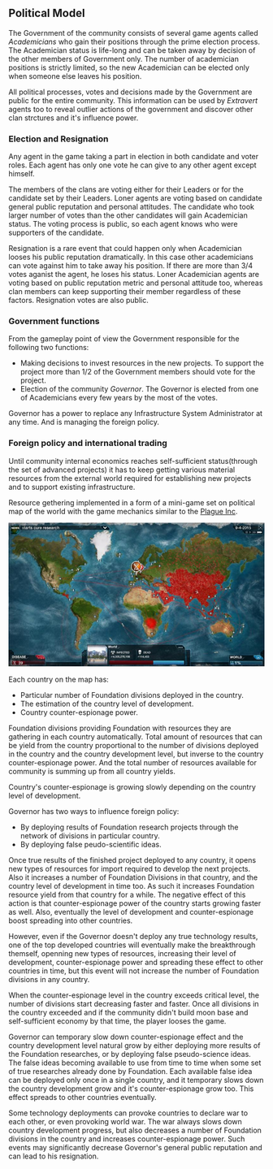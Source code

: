 ## Political Model

The Government of the community consists of several game agents called *Academicians* who gain their positions through the prime election process. The Academician status is life-long and can be taken away by decision of the other members of Government only. The number of academician positions is strictly limited, so the new Academician can be elected only when someone else leaves his position.

All political processes, votes and decisions made by the Government are public for the entire community. This information can be used by *Extravert* agents too to reveal outlier actions of the government and discover other clan strctures and it's influence power.

### Election and Resignation

Any agent in the game taking a part in election in both candidate and voter roles. Each agent has only one vote he can give to any other agent except himself.

The members of the clans are voting either for their Leaders or for the candidate set by their Leaders. Loner agents are voting based on candidate general public reputation and personal attitudes. The candidate who took larger number of votes than the other candidates will gain Academician status. The voting process is public, so each agent knows who were supporters of the candidate.

Resignation is a rare event that could happen only when Academician looses his public reputation dramatically. In this case other academicians can vote against him to take away his position. If there are more than 3/4 votes aganist the agent, he loses his status. Loner Academician agents are voting based on public reputation metric and personal attitude too, whereas clan members can keep supporting their member regardless of these factors. Resignation votes are also public.

### Government functions

From the gameplay point of view the Government responsible for the following two functions:
  - Making decisions to invest resources in the new projects. To support the project more than 1/2 of the Government members should vote for the project.
  - Election of the community *Governor*. The Governor is elected from one of Academicians every few years by the most of the votes.

Governor has a power to replace any Infrastructure System Administrator at any time. And is managing the foreign policy.

### Foreign policy and international trading

Until community internal economics reaches self-sufficient status(through the set of advanced projects) it has to keep getting various material resources from the external world required for establishing new projects and to support existing infrastructure.

Resource gethering implemented in a form of a mini-game set on political map of the world with the game mechanics similar to the [Plague Inc](https://store.steampowered.com/app/246620/Plague_Inc_Evolved/).

![Plague Inc illustration](../../images/plague-inc.jpg)

Each country on the map has:
  - Particular number of Foundation divisions deployed in the country.
  - The estimation of the country level of development.
  - Country counter-espionage power.

Foundation divisions providing Foundation with resources they are gathering in each country automatically. Total amount of resources that can be yield from the country proportional to the number of divisions deployed in the country and the country development level, but inverse to the country counter-espionage power. And the total number of resources available for community is summing up from all country yields.

Country's counter-espionage is growing slowly depending on the country level of development.

Governor has two ways to influence foreign policy:
  - By deploying results of Foundation research projects through the network of divisions in particular country.
  - By deploying false peudo-scientific ideas.

Once true results of the finished project deployed to any country, it opens new types of resources for import required to develop the next projects. Also it increases a number of Foundation Divisions in that country, and the country level of development in time too. As such it increases Foundation resource yield from that country for a while. The negative effect of this action is that counter-espionage power of the country starts growing faster as well. Also, eventually the level of development and counter-espionage boost spreading into other countries.

However, even if the Governor doesn't deploy any true technology results, one of the top developed countries will eventually make the breakthrough themself, openning new types of resources, increasing their level of development, counter-espionage power and spreading these effect to other countries in time, but this event will not increase the number of Foundation divisions in any country.

When the counter-espionage level in the country exceeds critical level, the number of divisions start decreasing faster and faster. Once all divisions in the country exceeded and if the community didn't build moon base and self-sufficient economy by that time, the player looses the game.

Governor can temporary slow down counter-espionage effect and the country development level natural grow by either deploying more results of the Foundation researches, or by deploying false pseudo-science ideas. The false ideas becoming available to use from time to time when some set of true researches already done by Foundation. Each available false idea can be deployed only once in a single country, and it temporary slows down the country development grow and it's counter-espionage grow too. This effect spreads to other countries eventually.

Some technology deployments can provoke countries to declare war to each other, or even provoking world war. The war always slows down country development progress, but also decreases a number of Foundation divisions in the country and increases counter-espionage power. Such events may significantly decrease Governor's general public reputation and can lead to his resignation.
